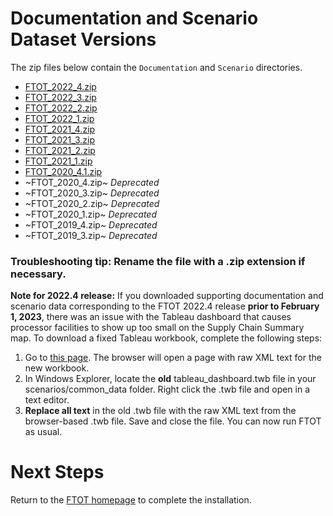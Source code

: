 # Documentation and Scenario Dataset Versions

The zip files below contain the `Documentation` and `Scenario` directories.
- [FTOT_2022_4.zip](https://www.volpe.dot.gov/our-work/FTOT/FTOT_2022_4.zip)
- [FTOT_2022_3.zip](https://www.volpe.dot.gov/our-work/FTOT/FTOT_2022_3.zip)
- [FTOT_2022_2.zip](https://www.volpe.dot.gov/our-work/FTOT/FTOT_2022_2.zip)
- [FTOT_2022_1.zip](https://www.volpe.dot.gov/our-work/FTOT/FTOT_2022_1.zip)
- [FTOT_2021_4.zip](https://www.volpe.dot.gov/our-work/FTOT/FTOT_2021_4.zip)
- [FTOT_2021_3.zip](https://www.volpe.dot.gov/our-work/FTOT/FTOT_2021_3.zip)
- [FTOT_2021_2.zip](https://www.volpe.dot.gov/our-work/FTOT/FTOT_2021_2.zip)
- [FTOT_2021_1.zip](https://www.volpe.dot.gov/our-work/FTOT/FTOT_2021_1.zip)
- [FTOT_2020_4.1.zip](https://www.volpe.dot.gov/our-work/FTOT/FTOT_2020_4_1.zip)
- ~FTOT_2020_4.zip~ _Deprecated_
- ~FTOT_2020_3.zip~ _Deprecated_
- ~FTOT_2020_2.zip~ _Deprecated_
- ~FTOT_2020_1.zip~ _Deprecated_
- ~FTOT_2019_4.zip~ _Deprecated_
- ~FTOT_2019_3.zip~ _Deprecated_

### Troubleshooting tip: Rename the file with a .zip extension if necessary. 

**Note for 2022.4 release:** If you downloaded supporting documentation and scenario data corresponding to the FTOT 2022.4 release **prior to February 1, 2023**, there was an issue with the Tableau dashboard that causes processor facilities to show up too small on the Supply Chain Summary map. To download a fixed Tableau workbook, complete the following steps:
1. Go to [this page](https://www.volpe.dot.gov/our-work/FTOT/tableau_dashboard.twb). The browser will open a page with raw XML text for the new workbook.
2. In Windows Explorer, locate the **old** tableau_dashboard.twb file in your scenarios/common_data folder. Right click the .twb file and open in a text editor.
3. **Replace all text** in the old .twb file with the raw XML text from the browser-based .twb file. Save and close the file.
You can now run FTOT as usual.

# Next Steps
Return to the [FTOT homepage](https://volpeusdot.github.io/FTOT-Public) to complete the installation.
